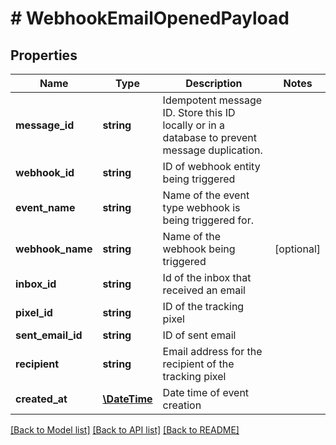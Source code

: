 # # WebhookEmailOpenedPayload

## Properties

Name | Type | Description | Notes
------------ | ------------- | ------------- | -------------
**message_id** | **string** | Idempotent message ID. Store this ID locally or in a database to prevent message duplication. |
**webhook_id** | **string** | ID of webhook entity being triggered |
**event_name** | **string** | Name of the event type webhook is being triggered for. |
**webhook_name** | **string** | Name of the webhook being triggered | [optional]
**inbox_id** | **string** | Id of the inbox that received an email |
**pixel_id** | **string** | ID of the tracking pixel |
**sent_email_id** | **string** | ID of sent email |
**recipient** | **string** | Email address for the recipient of the tracking pixel |
**created_at** | [**\DateTime**](\DateTime) | Date time of event creation |

[[Back to Model list]](../../README#models) [[Back to API list]](../../README#endpoints) [[Back to README]](../../README)
